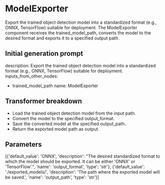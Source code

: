 
# ModelExporter

Export the trained object detection model into a standardized format (e.g., ONNX, TensorFlow) suitable for deployment. The ModelExporter component receives the trained_model_path, converts the model to the desired format and exports it to a specified output path.

## Initial generation prompt
description: Export the trained object detection model into a standardized format
  (e.g., ONNX, TensorFlow) suitable for deployment.
inputs_from_other_nodes:
- trained_model_path
name: ModelExporter


## Transformer breakdown
- Load the trained object detection model from the input path.
- Convert the model to the specified output_format.
- Save the converted model at the specified output_path.
- Return the exported model path as output.

## Parameters
[{'default_value': 'ONNX', 'description': "The desired standardized format to which the model should be exported. It can be either 'ONNX' or 'TensorFlow'.", 'name': 'output_format', 'type': 'str'}, {'default_value': './exported_models/', 'description': 'The path where the exported model will be saved.', 'name': 'output_path', 'type': 'str'}]

        